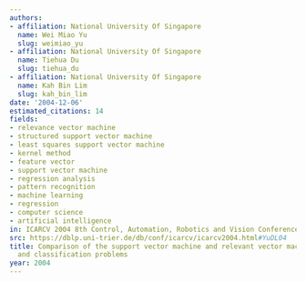 ```yaml
---
authors:
- affiliation: National University Of Singapore
  name: Wei Miao Yu
  slug: weimiao_yu
- affiliation: National University Of Singapore
  name: Tiehua Du
  slug: tiehua_du
- affiliation: National University Of Singapore
  name: Kah Bin Lim
  slug: kah_bin_lim
date: '2004-12-06'
estimated_citations: 14
fields:
- relevance vector machine
- structured support vector machine
- least squares support vector machine
- kernel method
- feature vector
- support vector machine
- regression analysis
- pattern recognition
- machine learning
- regression
- computer science
- artificial intelligence
in: ICARCV 2004 8th Control, Automation, Robotics and Vision Conference, 2004.
src: https://dblp.uni-trier.de/db/conf/icarcv/icarcv2004.html#YuDL04
title: Comparison of the support vector machine and relevant vector machine in regression
  and classification problems
year: 2004
---
```

